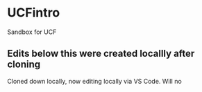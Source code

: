 # UCFintro
Sandbox for UCF

## Edits below this were created locallly after cloning
Cloned down locally, now editing locally via VS Code. Will no